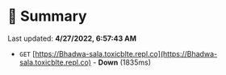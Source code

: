 # 📖 Summary
Last updated: **4/27/2022, 6:57:43 AM**

- `GET` [https://Bhadwa-sala.toxicblte.repl.co](https://Bhadwa-sala.toxicblte.repl.co) - **Down** (1835ms)

